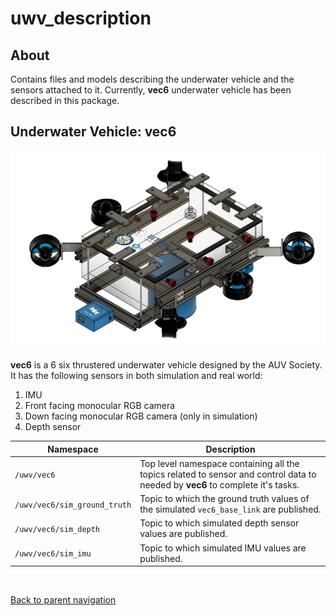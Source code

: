 # uwv_description

## About

Contains files and models describing the underwater vehicle and the sensors attached to it. Currently, **vec6** underwater vehicle has been described in this package.

## Underwater Vehicle: vec6

![vec6-structure](../docs/vec6-structure.png)

**vec6** is a 6 six thrustered underwater vehicle designed by the AUV Society. It has the following sensors in both simulation and real world:

1. IMU
2. Front facing monocular RGB camera
3. Down facing monocular RGB camera (only in simulation)
4. Depth sensor

| Namespace | Description |
| --- | --- |
| `/uwv/vec6` | Top level namespace containing all the topics related to sensor and control data to needed by **vec6** to complete it's tasks. |
| `/uwv/vec6/sim_ground_truth` | Topic to which the ground truth values of the simulated `vec6_base_link` are published. |
| `/uwv/vec6/sim_depth` | Topic to which simulated depth sensor values are published. |
| `/uwv/vec6/sim_imu` | Topic to which simulated IMU values are published. |

<br/>

[Back to parent navigation](../README.md#navigate)
